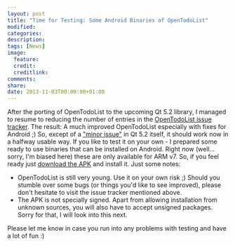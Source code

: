 ```yaml
---
layout: post
title: "Time for Testing: Some Android Binaries of OpenTodoList"
modified:
categories: 
description:
tags: [News]
image:
  feature:
  credit:
  creditlink:
comments:
share:
date: 2013-11-03T00:00:00+01:00
---
```


After the porting of OpenTodoList to the upcoming Qt 5.2 library, I managed to resume to reducing the number of entries in the [OpenTodoList issue tracker](https://gitlab.com/rpdev/opentodolist/issues). The result: A much improved OpenTodoList especially with fixes for Android ;) So, except of a ["minor issue"](https://bugreports.qt-project.org/browse/QTBUG-32878) in Qt 5.2 itself, it should work now in a halfway usable way. If you like to test it on your own - I prepared some ready to use binaries that can be installed on Android. Right now (well... sorry, I'm biased here) these are only available for ARM v7. So, if you feel ready just [download the APK](http://rpdev.net/public/opentodolist/OpentTodoList-armv7-debug.apk) and install it. Just some notes:

*   OpenTodoList is still very young. Use it on your own risk ;) Should you stumble over some bugs (or things you'd like to see improved), please don't hesitate to visit the issue tracker mentioned above.
*   The APK is not specially signed. Apart from allowing installation from unknown sources, you will also have to accept unsigned packages. Sorry for that, I will look into this next.

Please let me know in case you run into any problems with testing and have a lot of fun :)